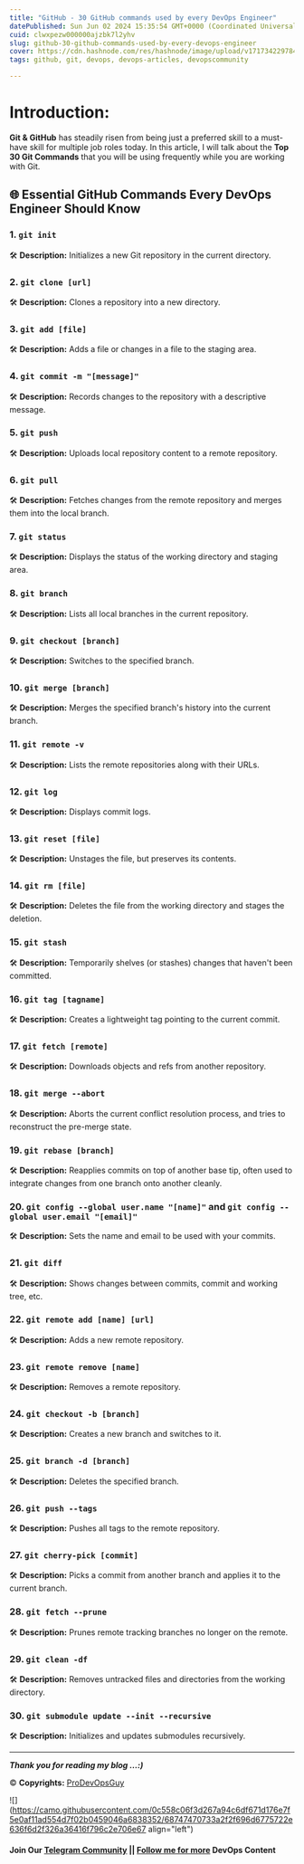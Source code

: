 ```yaml
---
title: "GitHub - 30 GitHub commands used by every DevOps Engineer"
datePublished: Sun Jun 02 2024 15:35:54 GMT+0000 (Coordinated Universal Time)
cuid: clwxpezw000000ajzbk7l2yhv
slug: github-30-github-commands-used-by-every-devops-engineer
cover: https://cdn.hashnode.com/res/hashnode/image/upload/v1717342297840/87b1fc07-5b5f-4dac-86e3-9b074d2e3f0c.png
tags: github, git, devops, devops-articles, devopscommunity

---
```


# Introduction:

**Git & GitHub** has steadily risen from being just a preferred skill to a must-have skill for multiple job roles today. In this article, I will talk about the **Top 30 Git Commands** that you will be using frequently while you are working with Git.

## 🌐 Essential GitHub Commands Every DevOps Engineer Should Know

### 1\. `git init`

🛠️ **Description:** Initializes a new Git repository in the current directory.

### 2\. `git clone [url]`

🛠️ **Description:** Clones a repository into a new directory.

### 3\. `git add [file]`

🛠️ **Description:** Adds a file or changes in a file to the staging area.

### 4\. `git commit -m "[message]"`

🛠️ **Description:** Records changes to the repository with a descriptive message.

### 5\. `git push`

🛠️ **Description:** Uploads local repository content to a remote repository.

### 6\. `git pull`

🛠️ **Description:** Fetches changes from the remote repository and merges them into the local branch.

### 7\. `git status`

🛠️ **Description:** Displays the status of the working directory and staging area.

### 8\. `git branch`

🛠️ **Description:** Lists all local branches in the current repository.

### 9\. `git checkout [branch]`

🛠️ **Description:** Switches to the specified branch.

### 10\. `git merge [branch]`

🛠️ **Description:** Merges the specified branch's history into the current branch.

### 11\. `git remote -v`

🛠️ **Description:** Lists the remote repositories along with their URLs.

### 12\. `git log`

🛠️ **Description:** Displays commit logs.

### 13\. `git reset [file]`

🛠️ **Description:** Unstages the file, but preserves its contents.

### 14\. `git rm [file]`

🛠️ **Description:** Deletes the file from the working directory and stages the deletion.

### 15\. `git stash`

🛠️ **Description:** Temporarily shelves (or stashes) changes that haven't been committed.

### 16\. `git tag [tagname]`

🛠️ **Description:** Creates a lightweight tag pointing to the current commit.

### 17\. `git fetch [remote]`

🛠️ **Description:** Downloads objects and refs from another repository.

### 18\. `git merge --abort`

🛠️ **Description:** Aborts the current conflict resolution process, and tries to reconstruct the pre-merge state.

### 19\. `git rebase [branch]`

🛠️ **Description:** Reapplies commits on top of another base tip, often used to integrate changes from one branch onto another cleanly.

### 20\. `git config --global user.name "[name]"` and `git config --global user.email "[email]"`

🛠️ **Description:** Sets the name and email to be used with your commits.

### 21\. `git diff`

🛠️ **Description:** Shows changes between commits, commit and working tree, etc.

### 22\. `git remote add [name] [url]`

🛠️ **Description:** Adds a new remote repository.

### 23\. `git remote remove [name]`

🛠️ **Description:** Removes a remote repository.

### 24\. `git checkout -b [branch]`

🛠️ **Description:** Creates a new branch and switches to it.

### 25\. `git branch -d [branch]`

🛠️ **Description:** Deletes the specified branch.

### 26\. `git push --tags`

🛠️ **Description:** Pushes all tags to the remote repository.

### 27\. `git cherry-pick [commit]`

🛠️ **Description:** Picks a commit from another branch and applies it to the current branch.

### 28\. `git fetch --prune`

🛠️ **Description:** Prunes remote tracking branches no longer on the remote.

### 29\. `git clean -df`

🛠️ **Description:** Removes untracked files and directories from the working directory.

### 30\. `git submodule update --init --recursive`

🛠️ **Description:** Initializes and updates submodules recursively.

---

***Thank you for reading my blog …:)***

© **Copyrights:** [ProDevOpsGuy](https://t.me/prodevopsguy)

![](https://camo.githubusercontent.com/0c558c06f3d267a94c6df671d176e7f5e0af11ad554d7f02b0459046a6838352/68747470733a2f2f696d6775722e636f6d2f326a36416f796c2e706e67 align="left")

#### Join Our [**Telegram Community**](https://github.com/NotHarshhaa/Jenkins-Terraform-AWS-Infra/tree/t.me/prodevopsguy) **||** [**Follow me for more**](https://github.com/NotHarshhaa/Jenkins-Terraform-AWS-Infra/tree/t.me/prodevopsguy) **DevOps Content**